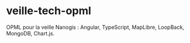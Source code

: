 # veille-tech-opml
OPML pour la veille Nanogis : Angular, TypeScript, MapLibre, LoopBack, MongoDB, Chart.js.
